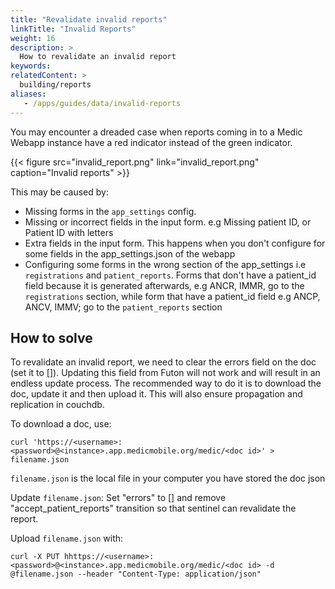 ```yaml
---
title: "Revalidate invalid reports"
linkTitle: "Invalid Reports"
weight: 16
description: >
  How to revalidate an invalid report
keywords:
relatedContent: >
  building/reports
aliases:
   - /apps/guides/data/invalid-reports
---
```


You may encounter a dreaded case when reports coming in to a Medic Webapp instance have a red indicator instead of the green indicator.

{{< figure src="invalid_report.png" link="invalid_report.png" caption="Invalid reports" >}}

This may be caused by:
- Missing forms in the `app_settings` config.
- Missing or incorrect fields in the input form. e.g Missing patient ID, or Patient ID with letters
- Extra fields in the input form. This happens when you don't configure for some fields in the app_settings.json of the webapp
- Configuring some forms in the wrong section of the app_settings i.e `registrations` and `patient_reports`. Forms that don't have a patient_id field because it is generated afterwards, e.g ANCR, IMMR, go to the `registrations` section, while form that have a patient_id field e.g ANCP, ANCV, IMMV; go to the `patient_reports` section

## How to solve
To revalidate an invalid report, we need to clear the errors field on the doc (set it to []). Updating this field from Futon will not work and will result in an endless update process. The recommended way to do it is to download the doc, update it and then upload it. This will also ensure propagation and replication in couchdb.

To download a doc, use:
```
curl 'https://<username>:<password>@<instance>.app.medicmobile.org/medic/<doc id>' > filename.json
```
`filename.json` is the local file in your computer you have stored the doc json

Update `filename.json`: Set "errors" to [] and remove "accept_patient_reports" transition so that sentinel can revalidate the report.

Upload `filename.json` with:
```
curl -X PUT hhttps://<username>:<password>@<instance>.app.medicmobile.org/medic/<doc id> -d @filename.json --header "Content-Type: application/json"
```
